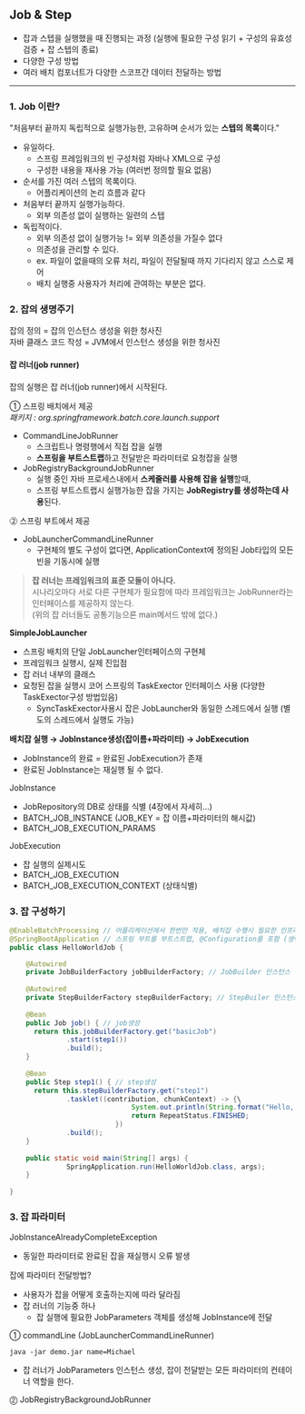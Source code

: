 ## Job & Step
- 잡과 스텝을 실행했을 때 진행되는 과정 (실행에 필요한 구성 읽기 + 구성의 유효성 검증 + 잡 스텝의 종료)
- 다양한 구성 방법
- 여러 배치 컴포너트가 다양한 스코프간 데이터 전달하는 방법

---

### 1. Job 이란?

"처음부터 끝까지 독립적으로 실행가능한, 고유하며 순서가 있는 **스텝의 목록**이다."

- 유일하다.
  - 스프링 프레임워크의 빈 구성처럼 자바나 XML으로 구성
  - 구성한 내용을 재사용 가능 (여러번 정의할 필요 없음)
- 순서를 가진 여러 스텝의 목록이다.
  - 어플리케이션의 논리 흐름과 같다
- 처음부터 끝까지 실행가능하다.
  - 외부 의존성 없이 실행하는 일련의 스텝
- 독립적이다.
  - 외부 의존성 없이 실행가능 != 외부 의존성을 가질수 없다
  - 의존성을 관리할 수 있다.
  - ex. 파일이 없을때의 오류 처리, 파일이 전달될때 까지 기다리지 않고 스스로 제어 
  - 배치 실행중 사용자가 처리에 관여하는 부분은 없다.

### 2. 잡의 생명주기

잡의 정의 = 잡의 인스턴스 생성을 위한 청사진  
자바 클래스 코드 작성 = JVM에서 인스턴스 생성을 위한 청사진

#### 잡 러너(job runner)

잡의 실행은 잡 러너(job runner)에서 시작된다.

① 스프링 배치에서 제공   
_패키지 : org.springframework.batch.core.launch.support_

- CommandLineJobRunner
  - 스크립트나 명령행에서 직접 잡을 실행
  - **스프링을 부트스트랩**하고 전달받은 파라미터로 요청잡을 실행
- JobRegistryBackgroundJobRunner
  - 실행 중인 자바 프로세스내에서 **스케줄러를 사용해 잡을 실행**할때,
  - 스프링 부트스트랩시 실행가능한 잡을 가지는 **JobRegistry를 생성하는데 사용**된다.

⓶ 스프링 부트에서 제공

- JobLauncherCommandLineRunner
  - 구현체의 별도 구성이 없다면, ApplicationContext에 정의된 Job타입의 모든 빈을 기동시에 실행

> **잡 러너는 프레임워크의 표준 모듈이 아니다.**  
시나리오마다 서로 다른 구현체가 필요함에 따라 프레임워크는 JobRunner라는 인터페이스를 제공하지 않는다.   
> (위의 잡 러너들도 공통기능으론 main메서드 밖에 없다.)

**SimpleJobLauncher**
- 스프링 배치의 단일 JobLauncher인터페이스의 구현체
- 프레임워크 실행시, 실제 진입점
- 잡 러너 내부의 클래스
- 요청된 잡을 실행시 코어 스프링의 TaskExector 인터페이스 사용 (다양한 TaskExector구성 방법있음)
  - SyncTaskExector사용시 잡은 JobLauncher와 동일한 스레드에서 실행 (별도의 스레드에서 실행도 가능)

**배치잡 실행 → JobInstance생성(잡이름+파라미터) → JobExecution**
  - JobInstance의 완료 = 완료된 JobExecution가 존재
  - 완료된 JobInstance는 재실행 될 수 없다.

JobInstance
- JobRepository의 DB로 상태를 식별 (4장에서 자세히...)
- BATCH_JOB_INSTANCE (JOB_KEY = 잡 이름+파라미터의 해시값)
- BATCH_JOB_EXECUTION_PARAMS


JobExecution
- 잡 실행의 실제시도
- BATCH_JOB_EXECUTION
- BATCH_JOB_EXECUTION_CONTEXT (상태식별)

### 3. 잡 구성하기

```java
@EnableBatchProcessing // 어플리케이션에서 한번만 적용, 배치잡 수행시 필요한 인프라스트럭처를 제공
@SpringBootApplication // 스프링 부트를 부트스트랩, @Configuration를 포함 (생략가능)
public class HelloWorldJob {

    @Autowired
    private JobBuilderFactory jobBuilderFactory; // JobBuilder 인스턴스 생성
    
    @Autowired
    private StepBuilderFactory stepBuilderFactory; // StepBuiler 인스턴스 생성
    
    @Bean
    public Job job() { // job생성
      return this.jobBuilderFactory.get("basicJob")
              .start(step1())
              .build();
    }
    
    @Bean
    public Step step1() { // step생성
      return this.stepBuilderFactory.get("step1")
              .tasklet((contribution, chunkContext) -> {\
                              System.out.println(String.format("Hello, %s!", name));
                              return RepeatStatus.FINISHED;
                          })
              .build();
    }
    
    public static void main(String[] args) {
              SpringApplication.run(HelloWorldJob.class, args);
    }
	
}
```

### 3. 잡 파라미터

JobInstanceAlreadyCompleteException
- 동일한 파라미터로 완료된 잡을 재실행시 오류 발생

잡에 파라미터 전달방법?
- 사용자가 잡을 어떻게 호출하는지에 따라 달라짐
- 잡 러너의 기능중 하나
  - 잡 실행에 필요한 JobParameters 객체를 생성해 JobInstance에 전달

① commandLine (JobLauncherCommandLineRunner)  
```shell
java -jar demo.jar name=Michael
```
- 잡 러너가 JobParameters 인스턴스 생성, 잡이 전달받는 모든 파라미터의 컨테이너 역할을 한다.


⓶ JobRegistryBackgroundJobRunner
